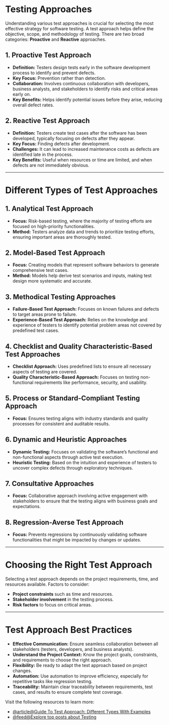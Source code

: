 # Testing Approaches

Understanding various test approaches is crucial for selecting the most effective strategy for software testing. A test approach helps define the objective, scope, and methodology of testing. There are two broad categories: **Proactive** and **Reactive** approaches.

## 1. Proactive Test Approach
- **Definition:** Testers design tests early in the software development process to identify and prevent defects.
- **Key Focus:** Prevention rather than detection.
- **Collaboration:** Involves continuous collaboration with developers, business analysts, and stakeholders to identify risks and critical areas early on.
- **Key Benefits:** Helps identify potential issues before they arise, reducing overall defect rates.

## 2. Reactive Test Approach
- **Definition:** Testers create test cases after the software has been developed, typically focusing on defects after they appear.
- **Key Focus:** Finding defects after development.
- **Challenges:** It can lead to increased maintenance costs as defects are identified late in the process.
- **Key Benefits:** Useful when resources or time are limited, and when defects are not immediately obvious.

---

# Different Types of Test Approaches

## 1. Analytical Test Approach
- **Focus:** Risk-based testing, where the majority of testing efforts are focused on high-priority functionalities.
- **Method:** Testers analyze data and trends to prioritize testing efforts, ensuring important areas are thoroughly tested.

## 2. Model-Based Test Approach
- **Focus:** Creating models that represent software behaviors to generate comprehensive test cases.
- **Method:** Models help derive test scenarios and inputs, making test design more systematic and accurate.

## 3. Methodical Testing Approaches
   - **Failure-Based Test Approach:** Focuses on known failures and defects to target areas prone to failure.
   - **Experience-Based Test Approach:** Relies on the knowledge and experience of testers to identify potential problem areas not covered by predefined test cases.

## 4. Checklist and Quality Characteristic-Based Test Approaches
   - **Checklist Approach:** Uses predefined lists to ensure all necessary aspects of testing are covered.
   - **Quality Characteristic-Based Approach:** Focuses on testing non-functional requirements like performance, security, and usability.

## 5. Process or Standard-Compliant Testing Approach
- **Focus:** Ensures testing aligns with industry standards and quality processes for consistent and auditable results.

## 6. Dynamic and Heuristic Approaches
   - **Dynamic Testing:** Focuses on validating the software’s functional and non-functional aspects through active test execution.
   - **Heuristic Testing:** Based on the intuition and experience of testers to uncover complex defects through exploratory techniques.

## 7. Consultative Approaches
- **Focus:** Collaborative approach involving active engagement with stakeholders to ensure that the testing aligns with business goals and expectations.

## 8. Regression-Averse Test Approach
- **Focus:** Prevents regressions by continuously validating software functionalities that might be impacted by changes or updates.

---

# Choosing the Right Test Approach
Selecting a test approach depends on the project requirements, time, and resources available. Factors to consider:
- **Project constraints** such as time and resources.
- **Stakeholder involvement** in the testing process.
- **Risk factors** to focus on critical areas.

---

# Test Approach Best Practices
- **Effective Communication:** Ensure seamless collaboration between all stakeholders (testers, developers, and business analysts).
- **Understand the Project Context:** Know the project goals, constraints, and requirements to choose the right approach.
- **Flexibility:** Be ready to adapt the test approach based on project changes.
- **Automation:** Use automation to improve efficiency, especially for repetitive tasks like regression testing.
- **Traceability:** Maintain clear traceability between requirements, test cases, and results to ensure complete test coverage.


Visit the following resources to learn more:

- [@article@Guide To Test Approach: Different Types With Examples](https://www.lambdatest.com/learning-hub/test-approach)
- [@feed@Explore top posts about Testing](https://app.daily.dev/tags/testing?ref=roadmapsh)
